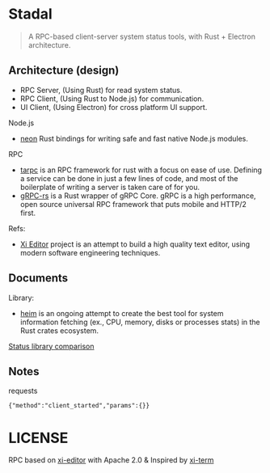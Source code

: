 # Stadal

> A RPC-based client-server system status tools, with Rust + Electron architecture.

## Architecture (design)

 - RPC Server, (Using Rust) for read system status.
 - RPC Client, (Using Rust to Node.js) for communication.
 - UI Client, (Using Electron) for cross platform UI support.

Node.js

 - [neon](https://github.com/neon-bindings/neon) Rust bindings for writing safe and fast native Node.js modules.

RPC

 - [tarpc](https://github.com/google/tarpc) is an RPC framework for rust with a focus on ease of use. Defining a service can be done in just a few lines of code, and most of the boilerplate of writing a server is taken care of for you.
 - [gRPC-rs](https://github.com/tikv/grpc-rs) is a Rust wrapper of gRPC Core. gRPC is a high performance, open source universal RPC framework that puts mobile and HTTP/2 first.

Refs:

 - [Xi Editor](https://github.com/xi-editor/xi-editor) project is an attempt to build a high quality text editor, using modern software engineering techniques. 

## Documents

Library:

 - [heim](https://github.com/heim-rs/heim) is an ongoing attempt to create the best tool for system information fetching (ex., CPU, memory, disks or processes stats) in the Rust crates ecosystem.

[Status library comparison](https://github.com/heim-rs/heim/blob/master/COMPARISON.md)

## Notes

requests

```
{"method":"client_started","params":{}}
```

LICENSE
===

RPC based on [xi-editor](https://github.com/xi-editor/xi-editor) with Apache 2.0 & Inspired by [xi-term](https://github.com/xi-frontend/xi-term)